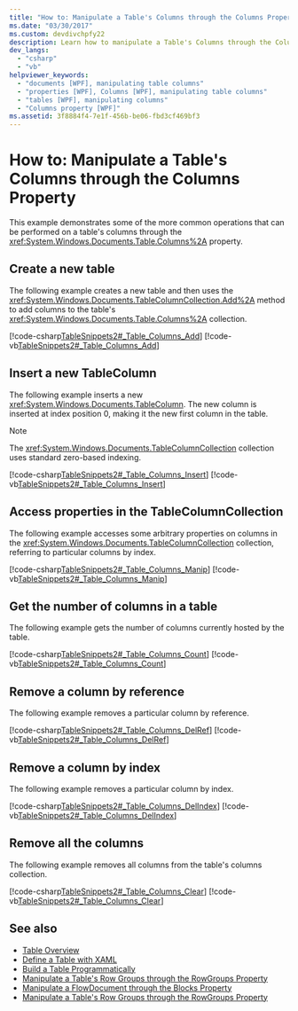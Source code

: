 ```yaml
---
title: "How to: Manipulate a Table's Columns through the Columns Property"
ms.date: "03/30/2017"
ms.custom: devdivchpfy22
description: Learn how to manipulate a Table's Columns through the Columns property.
dev_langs: 
  - "csharp"
  - "vb"
helpviewer_keywords: 
  - "documents [WPF], manipulating table columns"
  - "properties [WPF], Columns [WPF], manipulating table columns"
  - "tables [WPF], manipulating columns"
  - "Columns property [WPF]"
ms.assetid: 3f8884f4-7e1f-456b-be06-fbd3cf469bf3
---
```

# How to: Manipulate a Table's Columns through the Columns Property
This example demonstrates some of the more common operations that can be performed on a table's columns through the <xref:System.Windows.Documents.Table.Columns%2A> property.  
  
## Create a new table
 The following example creates a new table and then uses the <xref:System.Windows.Documents.TableColumnCollection.Add%2A> method to add columns to the table's <xref:System.Windows.Documents.Table.Columns%2A> collection.  
  
 [!code-csharp[TableSnippets2#_Table_Columns_Add](~/samples/snippets/csharp/VS_Snippets_Wpf/TableSnippets2/CSharp/Window1.xaml.cs#_table_columns_add)]
 [!code-vb[TableSnippets2#_Table_Columns_Add](~/samples/snippets/visualbasic/VS_Snippets_Wpf/TableSnippets2/visualbasic/window1.xaml.vb#_table_columns_add)]  
  
## Insert a new TableColumn
 The following example inserts a new <xref:System.Windows.Documents.TableColumn>.  The new column is inserted at index position 0, making it the new first column in the table.  
  
> [!NOTE]
> The <xref:System.Windows.Documents.TableColumnCollection> collection uses standard zero-based indexing.  
  
 [!code-csharp[TableSnippets2#_Table_Columns_Insert](~/samples/snippets/csharp/VS_Snippets_Wpf/TableSnippets2/CSharp/Window1.xaml.cs#_table_columns_insert)]
 [!code-vb[TableSnippets2#_Table_Columns_Insert](~/samples/snippets/visualbasic/VS_Snippets_Wpf/TableSnippets2/visualbasic/window1.xaml.vb#_table_columns_insert)]  
  
## Access properties in the TableColumnCollection
 The following example accesses some arbitrary properties on columns in the <xref:System.Windows.Documents.TableColumnCollection> collection, referring to particular columns by index.  
  
 [!code-csharp[TableSnippets2#_Table_Columns_Manip](~/samples/snippets/csharp/VS_Snippets_Wpf/TableSnippets2/CSharp/Window1.xaml.cs#_table_columns_manip)]
 [!code-vb[TableSnippets2#_Table_Columns_Manip](~/samples/snippets/visualbasic/VS_Snippets_Wpf/TableSnippets2/visualbasic/window1.xaml.vb#_table_columns_manip)]  
  
## Get the number of columns in a table
 The following example gets the number of columns currently hosted by the table.  
  
 [!code-csharp[TableSnippets2#_Table_Columns_Count](~/samples/snippets/csharp/VS_Snippets_Wpf/TableSnippets2/CSharp/Window1.xaml.cs#_table_columns_count)]
 [!code-vb[TableSnippets2#_Table_Columns_Count](~/samples/snippets/visualbasic/VS_Snippets_Wpf/TableSnippets2/visualbasic/window1.xaml.vb#_table_columns_count)]  
  
## Remove a column by reference
 The following example removes a particular column by reference.  
  
 [!code-csharp[TableSnippets2#_Table_Columns_DelRef](~/samples/snippets/csharp/VS_Snippets_Wpf/TableSnippets2/CSharp/Window1.xaml.cs#_table_columns_delref)]
 [!code-vb[TableSnippets2#_Table_Columns_DelRef](~/samples/snippets/visualbasic/VS_Snippets_Wpf/TableSnippets2/visualbasic/window1.xaml.vb#_table_columns_delref)]  
  
## Remove a column by index
 The following example removes a particular column by index.  
  
 [!code-csharp[TableSnippets2#_Table_Columns_DelIndex](~/samples/snippets/csharp/VS_Snippets_Wpf/TableSnippets2/CSharp/Window1.xaml.cs#_table_columns_delindex)]
 [!code-vb[TableSnippets2#_Table_Columns_DelIndex](~/samples/snippets/visualbasic/VS_Snippets_Wpf/TableSnippets2/visualbasic/window1.xaml.vb#_table_columns_delindex)]  
  
## Remove all the columns
 The following example removes all columns from the table's columns collection.  
  
 [!code-csharp[TableSnippets2#_Table_Columns_Clear](~/samples/snippets/csharp/VS_Snippets_Wpf/TableSnippets2/CSharp/Window1.xaml.cs#_table_columns_clear)]
 [!code-vb[TableSnippets2#_Table_Columns_Clear](~/samples/snippets/visualbasic/VS_Snippets_Wpf/TableSnippets2/visualbasic/window1.xaml.vb#_table_columns_clear)]  
  
## See also

- [Table Overview](table-overview.md)
- [Define a Table with XAML](how-to-define-a-table-with-xaml.md)
- [Build a Table Programmatically](how-to-build-a-table-programmatically.md)
- [Manipulate a Table's Row Groups through the RowGroups Property](how-to-manipulate-table-row-groups-through-the-rowgroups-property.md)
- [Manipulate a FlowDocument through the Blocks Property](how-to-manipulate-a-flowdocument-through-the-blocks-property.md)
- [Manipulate a Table's Row Groups through the RowGroups Property](how-to-manipulate-table-row-groups-through-the-rowgroups-property.md)
